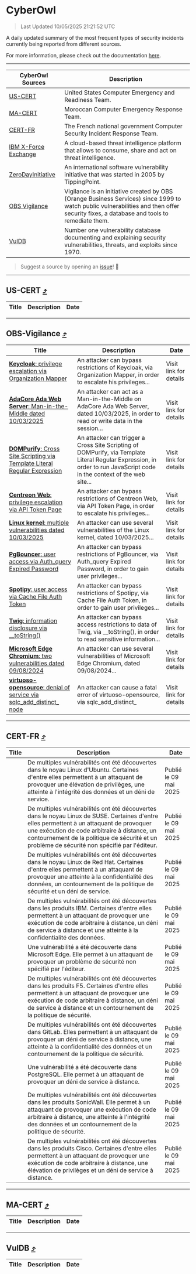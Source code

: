 
 <div id='top'></div>

# CyberOwl

 > Last Updated 10/05/2025 21:21:52 UTC
 
 A daily updated summary of the most frequent types of security incidents currently being reported from different sources.
 
 For more information, please check out the documentation [here](./docs/README.md).
 
 ---
 |CyberOwl Sources|Description|
 |---|---|
 |[US-CERT](#us-cert-arrow_heading_up)|United States Computer Emergency and Readiness Team.|
 |[MA-CERT](#ma-cert-arrow_heading_up)|Moroccan Computer Emergency Response Team.|
 |[CERT-FR](#cert-fr-arrow_heading_up)|The French national government Computer Security Incident Response Team.|
 |[IBM X-Force Exchange](#ibmcloud-arrow_heading_up)|A cloud-based threat intelligence platform that allows to consume, share and act on threat intelligence.|
 |[ZeroDayInitiative](#zerodayinitiative-arrow_heading_up)|An international software vulnerability initiative that was started in 2005 by TippingPoint.|
 |[OBS Vigilance](#obs-vigilance-arrow_heading_up)|Vigilance is an initiative created by OBS (Orange Business Services) since 1999 to watch public vulnerabilities and then offer security fixes, a database and tools to remediate them.|
 |[VulDB](#vuldb-arrow_heading_up)|Number one vulnerability database documenting and explaining security vulnerabilities, threats, and exploits since 1970.|
 
 > Suggest a source by opening an [issue](https://github.com/karimhabush/cyberowl/issues)! :raised_hands:
 ---

## US-CERT [:arrow_heading_up:](#cyberowl)

 |Title|Description|Date|
 |---|---|---|
 
 ---

## OBS-Vigilance [:arrow_heading_up:](#cyberowl)

 |Title|Description|Date|
 |---|---|---|
 |[<a href="https://vigilance.fr/vulnerability/Keycloak-privilege-escalation-via-Organization-Mapper-46551" class="noirorange"><b>Keycloak</b>: privilege escalation via Organization Mapper</a>](https://vigilance.fr/vulnerability/Keycloak-privilege-escalation-via-Organization-Mapper-46551)|An attacker can bypass restrictions of Keycloak, via Organization Mapper, in order to escalate his privileges...|Visit link for details|
 |[<a href="https://vigilance.fr/vulnerability/AdaCore-Ada-Web-Server-Man-in-the-Middle-dated-10-03-2025-46550" class="noirorange"><b>AdaCore Ada Web Server</b>: Man-in-the-Middle dated 10/03/2025</a>](https://vigilance.fr/vulnerability/AdaCore-Ada-Web-Server-Man-in-the-Middle-dated-10-03-2025-46550)|An attacker can act as a Man-in-the-Middle on AdaCore Ada Web Server, dated 10/03/2025, in order to read or write data in the session...|Visit link for details|
 |[<a href="https://vigilance.fr/vulnerability/DOMPurify-Cross-Site-Scripting-via-Template-Literal-Regular-Expression-46549" class="noirorange"><b>DOMPurify</b>: Cross Site Scripting via Template Literal Regular Expression</a>](https://vigilance.fr/vulnerability/DOMPurify-Cross-Site-Scripting-via-Template-Literal-Regular-Expression-46549)|An attacker can trigger a Cross Site Scripting of DOMPurify, via Template Literal Regular Expression, in order to run JavaScript code in the context of the web site...|Visit link for details|
 |[<a href="https://vigilance.fr/vulnerability/Centreon-Web-privilege-escalation-via-API-Token-Page-46547" class="noirorange"><b>Centreon Web</b>: privilege escalation via API Token Page</a>](https://vigilance.fr/vulnerability/Centreon-Web-privilege-escalation-via-API-Token-Page-46547)|An attacker can bypass restrictions of Centreon Web, via API Token Page, in order to escalate his privileges...|Visit link for details|
 |[<a href="https://vigilance.fr/vulnerability/Linux-kernel-multiple-vulnerabilities-dated-10-03-2025-46545" class="noirorange"><b>Linux kernel</b>: multiple vulnerabilities dated 10/03/2025</a>](https://vigilance.fr/vulnerability/Linux-kernel-multiple-vulnerabilities-dated-10-03-2025-46545)|An attacker can use several vulnerabilities of the Linux kernel, dated 10/03/2025...|Visit link for details|
 |[<a href="https://vigilance.fr/vulnerability/PgBouncer-user-access-via-Auth-query-Expired-Password-46967" class="noirorange"><b>PgBouncer</b>: user access via Auth_query Expired Password</a>](https://vigilance.fr/vulnerability/PgBouncer-user-access-via-Auth-query-Expired-Password-46967)|An attacker can bypass restrictions of PgBouncer, via Auth_query Expired Password, in order to gain user privileges...|Visit link for details|
 |[<a href="https://vigilance.fr/vulnerability/Spotipy-user-access-via-Cache-File-Auth-Token-46543" class="noirorange"><b>Spotipy</b>: user access via Cache File Auth Token</a>](https://vigilance.fr/vulnerability/Spotipy-user-access-via-Cache-File-Auth-Token-46543)|An attacker can bypass restrictions of Spotipy, via Cache File Auth Token, in order to gain user privileges...|Visit link for details|
 |[<a href="https://vigilance.fr/vulnerability/Twig-information-disclosure-via-toString-46959" class="noirorange"><b>Twig</b>: information disclosure via __toString()</a>](https://vigilance.fr/vulnerability/Twig-information-disclosure-via-toString-46959)|An attacker can bypass access restrictions to data of Twig, via __toString(), in order to read sensitive information...|Visit link for details|
 |[<a href="https://vigilance.fr/vulnerability/Microsoft-Edge-Chromium-two-vulnerabilities-dated-09-08-2024-44896" class="noirorange"><b>Microsoft Edge Chromium</b>: two vulnerabilities dated 09/08/2024</a>](https://vigilance.fr/vulnerability/Microsoft-Edge-Chromium-two-vulnerabilities-dated-09-08-2024-44896)|An attacker can use several vulnerabilities of Microsoft Edge Chromium, dated 09/08/2024...|Visit link for details|
 |[<a href="https://vigilance.fr/vulnerability/virtuoso-opensource-denial-of-service-via-sqlc-add-distinct-node-46943" class="noirorange"><b>virtuoso-opensource</b>: denial of service via sqlc_add_distinct_<wbr>node</wbr></a>](https://vigilance.fr/vulnerability/virtuoso-opensource-denial-of-service-via-sqlc-add-distinct-node-46943)|An attacker can cause a fatal error of virtuoso-opensource, via sqlc_add_distinct_|Visit link for details|
 
 ---

## CERT-FR [:arrow_heading_up:](#cyberowl)

 |Title|Description|Date|
 |---|---|---|
 |[](https://www.cert.ssi.gouv.fr/avis/CERTFR-2025-AVI-0387/)|De multiples vulnérabilités ont été découvertes dans le noyau Linux d'Ubuntu. Certaines d'entre elles permettent à un attaquant de provoquer une élévation de privilèges, une atteinte à l'intégrité des données et un déni de service.|Publié le 09 mai 2025|
 |[](https://www.cert.ssi.gouv.fr/avis/CERTFR-2025-AVI-0386/)|De multiples vulnérabilités ont été découvertes dans le noyau Linux de SUSE. Certaines d'entre elles permettent à un attaquant de provoquer une exécution de code arbitraire à distance, un contournement de la politique de sécurité et un problème de sécurité non spécifié par l'éditeur.|Publié le 09 mai 2025|
 |[](https://www.cert.ssi.gouv.fr/avis/CERTFR-2025-AVI-0385/)|De multiples vulnérabilités ont été découvertes dans le noyau Linux de Red Hat. Certaines d'entre elles permettent à un attaquant de provoquer une atteinte à la confidentialité des données, un contournement de la politique de sécurité et un déni de service.|Publié le 09 mai 2025|
 |[](https://www.cert.ssi.gouv.fr/avis/CERTFR-2025-AVI-0384/)|De multiples vulnérabilités ont été découvertes dans les produits IBM. Certaines d'entre elles permettent à un attaquant de provoquer une exécution de code arbitraire à distance, un déni de service à distance et une atteinte à la confidentialité des données.|Publié le 09 mai 2025|
 |[](https://www.cert.ssi.gouv.fr/avis/CERTFR-2025-AVI-0383/)|Une vulnérabilité a été découverte dans Microsoft Edge. Elle permet à un attaquant de provoquer un problème de sécurité non spécifié par l'éditeur.|Publié le 09 mai 2025|
 |[](https://www.cert.ssi.gouv.fr/avis/CERTFR-2025-AVI-0382/)|De multiples vulnérabilités ont été découvertes dans les produits F5. Certaines d'entre elles permettent à un attaquant de provoquer une exécution de code arbitraire à distance, un déni de service à distance et un contournement de la politique de sécurité.|Publié le 09 mai 2025|
 |[](https://www.cert.ssi.gouv.fr/avis/CERTFR-2025-AVI-0381/)|De multiples vulnérabilités ont été découvertes dans GitLab. Elles permettent à un attaquant de provoquer un déni de service à distance, une atteinte à la confidentialité des données et un contournement de la politique de sécurité.|Publié le 09 mai 2025|
 |[](https://www.cert.ssi.gouv.fr/avis/CERTFR-2025-AVI-0380/)|Une vulnérabilité a été découverte dans PostgreSQL. Elle permet à un attaquant de provoquer un déni de service à distance.|Publié le 09 mai 2025|
 |[](https://www.cert.ssi.gouv.fr/avis/CERTFR-2025-AVI-0379/)|De multiples vulnérabilités ont été découvertes dans les produits SonicWall. Elle permet à un attaquant de provoquer une exécution de code arbitraire à distance, une atteinte à l'intégrité des données et un contournement de la politique de sécurité.|Publié le 09 mai 2025|
 |[](https://www.cert.ssi.gouv.fr/avis/CERTFR-2025-AVI-0378/)|De multiples vulnérabilités ont été découvertes dans les produits Cisco. Certaines d'entre elles permettent à un attaquant de provoquer une exécution de code arbitraire à distance, une élévation de privilèges et un déni de service à distance.|Publié le 09 mai 2025|
 
 ---

## MA-CERT [:arrow_heading_up:](#cyberowl)

 |Title|Description|Date|
 |---|---|---|
 
 ---

## VulDB [:arrow_heading_up:](#cyberowl)

 |Title|Description|Date|
 |---|---|---|
 